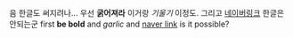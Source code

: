 음 한글도 써지려나...
우선 **굵어져라** 이거랑 *기울기* 이정도. 
그리고 [네이버링크](http://naver.com) 
한글은 안되는군
first **be bold** and *garlic*
and [naver link](http://naver.com)
is it possible?
